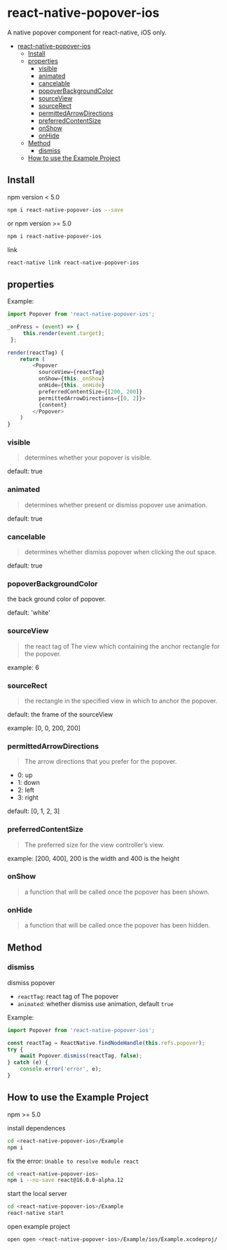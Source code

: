 # react-native-popover-ios

A native popover component for react-native, iOS only.


<!-- @import "[TOC]" {cmd="toc" depthFrom=1 depthTo=6 orderedList=false} -->
<!-- code_chunk_output -->

* [react-native-popover-ios](#react-native-popover-ios)
	* [Install](#install)
	* [properties](#properties)
		* [visible](#visible)
		* [animated](#animated)
		* [cancelable](#cancelable)
		* [popoverBackgroundColor](#popoverbackgroundcolor)
		* [sourceView](#sourceview)
		* [sourceRect](#sourcerect)
		* [permittedArrowDirections](#permittedarrowdirections)
		* [preferredContentSize](#preferredcontentsize)
		* [onShow](#onshow)
		* [onHide](#onhide)
	* [Method](#method)
		* [dismiss](#dismiss)
	* [How to use the Example Project](#how-to-use-the-example-project)

<!-- /code_chunk_output -->

## Install

npm version < 5.0

```sh
npm i react-native-popover-ios --save
```

or npm version >= 5.0

```sh
npm i react-native-popover-ios
```

link

```sh
react-native link react-native-popover-ios
```

## properties

Example:

```js
import Popover from 'react-native-popover-ios';

_onPress = (event) => {
	 this.render(event.target);
 };

render(reactTag) {
	return (
		<Popover
		  sourceView={reactTag}
		  onShow={this._onShow}
		  onHide={this._onHide}
		  preferredContentSize={[200, 200]}
		  permittedArrowDirections={[0, 2]}>
		  {content}
		</Popover>
	)
}
```

### visible

> determines whether your popover is visible.

default: true

### animated

> determines whether present or dismiss popover use animation.

default: true

### cancelable

> determines whether dismiss popover when clicking the out space.

default: true

### popoverBackgroundColor

the back ground color of popover.

default: 'white'

### sourceView

> the react tag of The view which containing the anchor rectangle for the popover.

example: 6

### sourceRect

> the rectangle in the specified view in which to anchor the popover.

default: the frame of the sourceView

example: [0, 0, 200, 200]

### permittedArrowDirections

> The arrow directions that you prefer for the popover.

* 0: up
* 1: down
* 2: left
* 3: right

default: [0, 1, 2, 3]

### preferredContentSize

> The preferred size for the view controller’s view.

example: [200, 400], 200 is the width and 400 is the height

### onShow

> a function that will be called once the popover has been shown.

### onHide

> a function that will be called once the popover has been hidden.

## Method

### dismiss

dismiss popover

* `reactTag`: react tag of The popover
* `animated`: whether dismiss use animation, default `true`

Example:

```js
import Popover from 'react-native-popover-ios';

const reactTag = ReactNative.findNodeHandle(this.refs.popover);
try {
	await Popover.dismiss(reactTag, false);
} catch (e) {
	console.error('error', e);
}
```

## How to use the Example Project

npm >= 5.0

install dependences

```sh
cd <react-native-popover-ios>/Example
npm i
```

fix the error: `Unable to resolve module react`

```sh
cd <react-native-popover-ios>
npm i --no-save react@16.0.0-alpha.12
```

start the local server

```sh
cd <react-native-popover-ios>/Example
react-native start
```

open example project

```sh
open open <react-native-popover-ios>/Example/ios/Example.xcodeproj/
```
